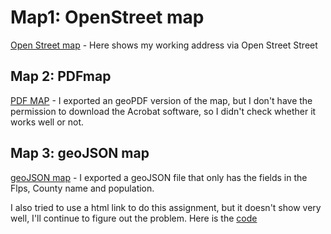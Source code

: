 # Map1: OpenStreet map

[Open Street map](OSM.html) - Here shows my working address via Open Street Street

## Map 2: PDFmap
[PDF MAP](assign3a.pdf) - I exported an geoPDF version of the map, but I don't have the permission to download the Acrobat software, so I didn't check whether it works well or not.

## Map 3: geoJSON map
[geoJSON map](Assignment3a.geojson) - I exported a geoJSON file that only has the fields in the Flps, County name and population.

I also tried to use a html link to do this assignment, but it doesn't show very well, I'll continue to figure out the problem. Here is the [code](Mycode.html)
